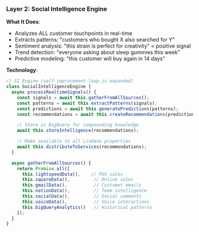 ### Layer 2: Social Intelligence Engine

**What It Does**:
- Analyzes ALL customer touchpoints in real-time
- Extracts patterns: "customers who bought X also searched for Y"
- Sentiment analysis: "this strain is perfect for creativity" = positive signal
- Trend detection: "everyone asking about sleep gummies this week"
- Predictive modeling: "this customer will buy again in 14 days"

**Technology**:
```javascript
// SI Engine (self-improvement-loop.js expanded)
class SocialIntelligenceEngine {
  async processRealtimeSignals() {
    const signals = await this.gatherFromAllSources();
    const patterns = await this.extractPatterns(signals);
    const predictions = await this.generatePredictions(patterns);
    const recommendations = await this.createRecommendations(predictions);

    // Store in BigQuery for compounding knowledge
    await this.storeIntelligence(recommendations);

    // Make available to all LivHana properties
    await this.distributeToServices(recommendations);
  }

  async gatherFromAllSources() {
    return Promise.all([
      this.lightspeedData(),    // POS sales
      this.squareData(),         // Online sales
      this.gmailData(),          // Customer emails
      this.notionData(),         // Team intelligence
      this.socialData(),         // Social comments
      this.voiceData(),          // Voice interactions
      this.bigQueryAnalytics()   // Historical patterns
    ]);
  }
}
```
